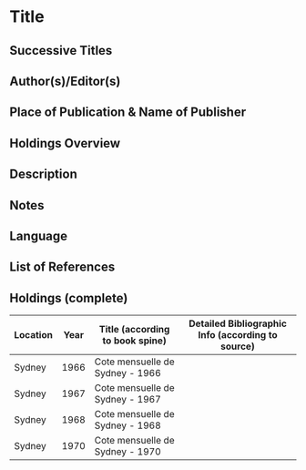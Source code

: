 # Title

## Successive Titles

## Author(s)/Editor(s)

## Place of Publication & Name of Publisher

## Holdings Overview

## Description

## Notes

## Language

## List of References

## Holdings (complete)
| Location | Year | Title (according to book spine) | Detailed Bibliographic Info (according to source) |
|----------|------|---------------------------------|---------------------------------------------------|
| Sydney   | 1966 | Cote mensuelle de Sydney - 1966 |                                                   |
| Sydney   | 1967 | Cote mensuelle de Sydney - 1967 |                                                   |
| Sydney   | 1968 | Cote mensuelle de Sydney - 1968 |                                                   |
| Sydney   | 1970 | Cote mensuelle de Sydney - 1970 |                                                   |

